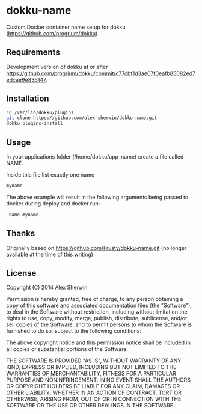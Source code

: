 dokku-name
=========

Custom Docker container name setup for dokku (https://github.com/progrium/dokku).

Requirements
------------

Development version of dokku at or after https://github.com/progrium/dokku/commit/c77cbf1d3ae07f0eafb85082ed7edcae9e836147.

Installation
------------

```bash
cd /var/lib/dokku/plugins
git clone https://github.com/alex-sherwin/dokku-name.git
dokku plugins-install
````

Usage
-----

In your applications folder (/home/dokku/app_name) create a file called NAME.

Inside this file list exactly one name

```bash
myname
```

The above example will result in the following arguments being passed to docker during deploy and docker run:

```bash
-name myname
```

Thanks
------

Originally based on https://github.com/Frusty/dokku-name.git (no longer available at the time of this writing)

License
-------

Copyright (C) 2014 Alex Sherwin


Permission is hereby granted, free of charge, to any person obtaining a copy of this software and associated documentation files (the "Software"), to deal in the Software without restriction, including without limitation the rights to use, copy, modify, merge, publish, distribute, sublicense, and/or sell copies of the Software, and to permit persons to whom the Software is furnished to do so, subject to the following conditions:

The above copyright notice and this permission notice shall be included in all copies or substantial portions of the Software.

THE SOFTWARE IS PROVIDED "AS IS", WITHOUT WARRANTY OF ANY KIND, EXPRESS OR IMPLIED, INCLUDING BUT NOT LIMITED TO THE WARRANTIES OF MERCHANTABILITY, FITNESS FOR A PARTICULAR PURPOSE AND NONINFRINGEMENT. IN NO EVENT SHALL THE AUTHORS OR COPYRIGHT HOLDERS BE LIABLE FOR ANY CLAIM, DAMAGES OR OTHER LIABILITY, WHETHER IN AN ACTION OF CONTRACT, TORT OR OTHERWISE, ARISING FROM, OUT OF OR IN CONNECTION WITH THE SOFTWARE OR THE USE OR OTHER DEALINGS IN THE SOFTWARE.
